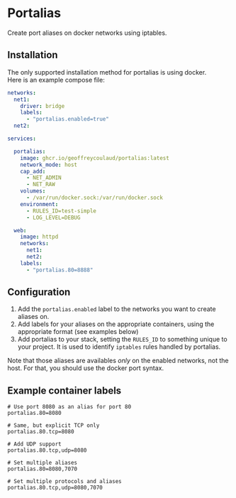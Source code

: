 # Portalias

Create port aliases on docker networks using iptables.

## Installation

The only supported installation method for portalias is using docker.  
Here is an example compose file:

```yml
networks:
  net1:
    driver: bridge
    labels:
      - "portalias.enabled=true"
  net2:

services:

  portalias:
    image: ghcr.io/geoffreycoulaud/portalias:latest
    network_mode: host
    cap_add:
      - NET_ADMIN
      - NET_RAW
    volumes:
      - /var/run/docker.sock:/var/run/docker.sock
    environment:
      - RULES_ID=test-simple
      - LOG_LEVEL=DEBUG

  web:
    image: httpd
    networks:
      net1:
      net2:
    labels:
      - "portalias.80=8888"
```

## Configuration

1. Add the `portalias.enabled` label to the networks you want to create aliases on.
2. Add labels for your aliases on the appropriate containers, using the appropriate format (see examples below)
3. Add portalias to your stack, setting the `RULES_ID` to something unique to your project. It is used to identify `iptables` rules handled by portalias.

Note that those aliases are availables *only* on the enabled networks, not the host. For that, you should use the docker port syntax.

## Example container labels
```
# Use port 8080 as an alias for port 80
portalias.80=8080

# Same, but explicit TCP only
portalias.80.tcp=8080

# Add UDP support
portalias.80.tcp,udp=8080

# Set multiple aliases
portalias.80=8080,7070

# Set multiple protocols and aliases
portalias.80.tcp,udp=8080,7070
```